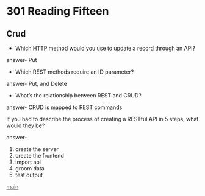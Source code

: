 # 301 Reading Fifteen

## Crud

- Which HTTP method would you use to update a record through an API?

answer- Put

- Which REST methods require an ID parameter?

answer- Put, and Delete

- What’s the relationship between REST and CRUD?

answer- CRUD is mapped to REST commands

If you had to describe the process of creating a RESTful API in 5 steps, what would they be?

answer-
1. create the server
2. create the frontend
3. import api
4. groom data
5. test output

[main](README.md)
